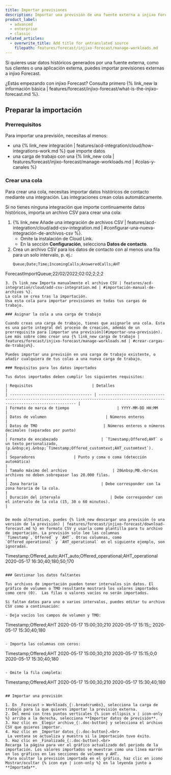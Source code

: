 ```yaml
---
title: Importar previsiones
description: Importar una previsión de una fuente externa a injixo Forecast.
product_label:
  - advanced
  - enterprise
  - classic
related_articles:
  - overwrite_title: Add title for untranslated source
    filepath: features/forecast/injixo-forecast/manage-workloads.md
---
```


Si quieres usar datos históricos generados por una fuente externa, como tus clientes o una aplicación externa, puedes importar previsiones externas a injixo Forecast. 

¿Estás empezando con injixo Forecast? Consulta primero {% link_new la información básica | features/forecast/injixo-forecast/what-is-the-injixo-forecast.md %}.

## Preparar la importación

### Prerrequisitos

Para importar una previsión, necesitas al menos:

- una {% link_new integración | features/acd-integration/cloud/how-integrations-work.md %} que importe datos
- una carga de trabajo con una {% link_new cola | features/forecast/injixo-forecast/manage-workloads.md | #colas-y-canales %}
 
### Crear una cola

Para crear una cola, necesitas importar datos históricos de contacto mediante una integración. Las integraciones crean colas automáticamente.

Si no tienes ninguna integración que importe continuamente datos históricos, importa un archivo CSV para crear una cola:

1. {% link_new Añade una integración de archivos CSV | features/acd-integration/cloud/add-csv-integration.md | #configurar-una-nueva-integración-de-archivos-csv %}.
   - Omite la instalación de Cloud Link.
   - En la sección **Configuración**, selecciona **Datos de contacto**.
2. Crea un archivo CSV para los datos de contacto con al menos una fila para un solo intervalo, p.&nbsp;ej.:
   ```
   Queue;Date;Time;IncomingCalls;AnsweredCalls;AHT
ForecastImportQueue;22/02/2022;02:02;2;2;2
   ```
3. {% link_new Importa manualmente el archivo CSV | features/acd-integration/cloud/add-csv-integration.md | #importación-manual-de-archivos %}.  
   La cola se crea tras la importación.
   Usa esta cola para importar previsiones en todas tus cargas de trabajo.

### Asignar la cola a una carga de trabajo

Cuando creas una carga de trabajo, tienes que asignarle una cola. Esta es una parte integral del proceso de creación, además de un prerrequisito para [importar una previsión](#importar-una-previsión). Lee más sobre cómo crear una {% link_new carga de trabajo | features/forecast/injixo-forecast/manage-workloads.md | #crear-cargas-de-trabajo%}.

Puedes importar una previsión en una carga de trabajo existente, o añadir cualquiera de tus colas a una nueva carga de trabajo.

### Requisitos para los datos importados

Tus datos importados deben cumplir los siguientes requisitos:

| Requisitos                          | Detalles                                                                                                                            |
| ------------------------------------ | ---------------------------------------------------------------------------------------------------------------------------------- |
| Formato de marca de tiempo                     | YYYY-MM-DD HH:MM                                                                                                                   |
| Datos de volumen                          | Números enteros                                                                                                           |
| Datos de TMO                             | Números enteros o números decimales (separados por punto)                                                                  |
| Formato de encabezado                   | `Timestamp;Offered;AHT` o un texto personalizado, (p.&nbsp;ej.&nbsp;`Timestamp;Offered_customtext;AHT_customtext`).                                 |
| Separadores                 | Punto y coma o coma (detección automática)                                                                                                 |
| Tamaño máximo del archivo                    | 20&nbsp;MB.<br>Los archivos no deben sobrepasar las 20.000 filas.                                                                         |
| Zona horaria                            | Debe corresponder con la zona horaria de la cola.                                                                                          |
| Duración del intervalo                      | Debe corresponder con el intervalo de la cola (15, 30 o 60 minutos).                                                               |


De modo alternativo, puedes {% link_new descargar una previsión (o una versión de la previsión) | features/forecast/injixo-forecast/download-forecast.md %} en formato CSV y usarla como plantilla para tu archivo de importación. La previsión solo lee las columnas `Timestamp`,`Offered` y `AHT`. Otras columnas, como `Offered_operational` y `AHT_operational` en el siguiente ejemplo, son ignoradas.

```
Timestamp;Offered_auto;AHT_auto;Offered_operational;AHT_operational
2020-05-17 16:30;40;180;50;170
```

### Gestionar los datos faltantes

Tus archivos de importación pueden tener intervalos sin datos. El gráfico de volumen o TMO resultante mostrará los valores importados como cero (0).  Las filas o valores vacíos no serán importados.

Si faltan datos para uno o varios intervalos, puedes editar tu archivo CSV como a continuación:

- Deja vacíos los campos de volumen y TMO:

  ```
  Timestamp;Offered;AHT
2020-05-17 15:00;30;210
2020-05-17 15:15;;
2020-05-17 15:30;40;180
  ```

- Importa las columnas con ceros:

  ```
  Timestamp;Offered;AHT
2020-05-17 15:00;30;210
2020-05-17 15:15;0;0
2020-05-17 15:30;40;180
  ```

- Omite la fila completa:

  ```
  Timestamp;Offered;AHT
2020-05-17 15:00;30;210
2020-05-17 15:30;40;180
  ```

## Importar una previsión

1. En _Forecast > Workloads_{:.breadcrumbs}, selecciona la carga de trabajo para la que quieres importar la previsión externa.
2. Del menú con tres puntos verticales {% icon ellipsis_v | icon-only %} arriba a la derecha, selecciona **Importar datos de previsión**.
3. Haz clic en _Elegir archivo_{:.doc-button} y selecciona el archivo CSV que quieres importar.
4. Haz clic en _Importar datos_{:.doc-button}.<br>
   La ventana se actualiza y muestra si la importación tuvo éxito.
5. Haz clic en _Finalizado_{:.doc-button}.<br>
Recarga la página para ver el gráfico actualizado del periodo de la importación. Los valores importados se muestran como una línea marrón en los gráficos en las secciones de volumen y AHT.
   Para ocultar la previsión importada en el gráfico, haz clic en icono Mostrar/ocultar {% icon eye | icon-only %} en la leyenda junto a **Importada**.

